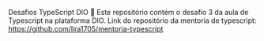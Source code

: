 Desafios TypeScript DIO 🚀
Este repositório contém o desafio 3 da aula de Typescript na plataforma DIO.
Link do repositório da mentoria de typescript: https://github.com/lira1705/mentoria-typescript